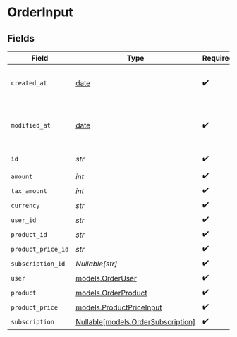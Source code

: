 # OrderInput


## Fields

| Field                                                                | Type                                                                 | Required                                                             | Description                                                          |
| -------------------------------------------------------------------- | -------------------------------------------------------------------- | -------------------------------------------------------------------- | -------------------------------------------------------------------- |
| `created_at`                                                         | [date](https://docs.python.org/3/library/datetime.html#date-objects) | :heavy_check_mark:                                                   | Creation timestamp of the object.                                    |
| `modified_at`                                                        | [date](https://docs.python.org/3/library/datetime.html#date-objects) | :heavy_check_mark:                                                   | Last modification timestamp of the object.                           |
| `id`                                                                 | *str*                                                                | :heavy_check_mark:                                                   | The ID of the object.                                                |
| `amount`                                                             | *int*                                                                | :heavy_check_mark:                                                   | N/A                                                                  |
| `tax_amount`                                                         | *int*                                                                | :heavy_check_mark:                                                   | N/A                                                                  |
| `currency`                                                           | *str*                                                                | :heavy_check_mark:                                                   | N/A                                                                  |
| `user_id`                                                            | *str*                                                                | :heavy_check_mark:                                                   | N/A                                                                  |
| `product_id`                                                         | *str*                                                                | :heavy_check_mark:                                                   | N/A                                                                  |
| `product_price_id`                                                   | *str*                                                                | :heavy_check_mark:                                                   | N/A                                                                  |
| `subscription_id`                                                    | *Nullable[str]*                                                      | :heavy_check_mark:                                                   | N/A                                                                  |
| `user`                                                               | [models.OrderUser](../models/orderuser.md)                           | :heavy_check_mark:                                                   | N/A                                                                  |
| `product`                                                            | [models.OrderProduct](../models/orderproduct.md)                     | :heavy_check_mark:                                                   | N/A                                                                  |
| `product_price`                                                      | [models.ProductPriceInput](../models/productpriceinput.md)           | :heavy_check_mark:                                                   | N/A                                                                  |
| `subscription`                                                       | [Nullable[models.OrderSubscription]](../models/ordersubscription.md) | :heavy_check_mark:                                                   | N/A                                                                  |